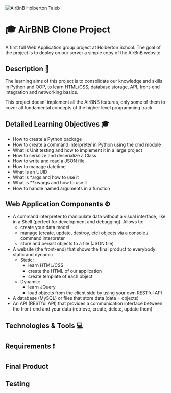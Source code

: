 ![AirBnB Holberton Taieb](https://github.com/v-dav/holbertonschool-AirBnB_clone/assets/115344057/ba8e5d85-5f2f-4bd9-967d-832dd14b7215)


# :mortar_board: AirBNB Clone Project

A first full Web Application group project at Holberton School. The goal of the project is to deploy on our server a simple copy of the AirBnB website.

## Description :scroll:
The learning aims of this project is to consolidate our knowledge and skills in Python and OOP, to learn HTML/CSS, database storage, API, front-end integration and networking basics.

This project doesn' implement all the AirBNB features, only some of them to cover all fundamental concepts of the higher level programming track.

## Detailed Learning Objectives :mortar_board:
- How to create a Python package
- How to create a command interpreter in Python using the cmd module
- What is Unit testing and how to implement it in a large project
- How to serialize and deserialize a Class
- How to write and read a JSON file
- How to manage datetime
- What is an UUID
- What is *args and how to use it
- What is **kwargs and how to use it
- How to handle named arguments in a function

## Web Application Components :gear:
- A command interpreter to manipulate data without a visual interface, like in a Shell (perfect for development and debugging). Allows to:
	- create your data model
	- manage (create, update, destroy, etc) objects via a console / command interpreter
	- store and persist objects to a file (JSON file)
- A website (the front-end) that shows the final product to everybody: static and dynamic
	- Static:
		- learn HTML/CSS
		- create the HTML of our application
		- create template of each object
	- Dynamic:
		- learn JQuery
		- load objects from the client side by using your own RESTful API
- A database (MySQL) or files that store data (data = objects)
- An API (RESTful API) that provides a communication interface between the front-end and your data (retrieve, create, delete, update them)

## Technologies & Tools :computer:

## Requirements :exclamation:

## Final Product

## Testing
